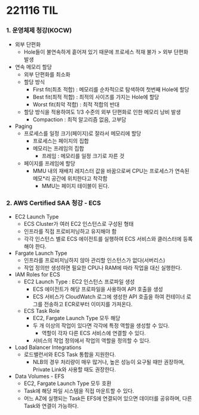 # 221116 TIL
### 1. 운영체제 청강(KOCW)
* 외부 단편화
    * Hole들이 불연속하게 흩어져 있기 때문에 프로세스 적재 불가 > 외부 단편화 발생
* 연속 메모리 할당
    * 외부 단편화를 최소화
    * 할당 방식
        * First fit(최초 적합) : 메모리를 순차적으로 탐색하여 첫번째 Hole에 할당
        * Best fit(최적 적합) : 최적의 사이즈를 가지는 Hole에 할당
        * Worst fit(최악 적합) : 최적 적합의 반대
    * 할당 방식을 적용하여도 1/3 수준의 외부 단편화로 인한 메모리 낭비 발생
        * Compaction : 최적 알고리즘 없음, 고부담
* Paging
    * 프로세스를 일정 크기(페이지)로 잘라서 메모리에 할당
        * 프로세스는 페이지의 집합
        * 메모리는 프레임의 집합
            * 프레임 : 메모리를 일정 크기로 자른 것
    * 페이지를 프레임에 할당
        * MMU 내의 재배치 레지스터 값을 바꿈으로써 CPU는 프로세스가 연속된 메모*리 공간에 위치한다고 착각함
            * MMU는 페이지 테이블이 된다.
### 2. AWS Certified SAA 청강 - ECS
* EC2 Launch Type
    * ECS Cluster가 여러 EC2 인스턴스로 구성된 형태
    * 인프라를 직접 프로비저닝하고 유지해야 함
    * 각각 인스턴스 별로 ECS 에이전트를 실행하여 ECS 서비스와 클러스터에 등록해야 한다.
* Fargate Launch Type
    * 인프라를 프로비저닝하지 않아 관리할 인스턴스가 없다(서버리스)
    * 작업 정의만 생성하면 필요한 CPU나 RAM에 따라 작업을 대신 실행한다.
* IAM Roles for ECS
    * EC2 Launch Type : EC2 인스턴스 프로파일 생성
        * ECS 에이전트가 해당 프로파일을 사용하여 API 호출을 생성
        * ECS 서비스가 CloudWatch 로그에 생성한 API 호출을 하여 컨테이너 로그를 전송하고 ECR로부터 이미지를 가져온다.
    * ECS Task Role
        * EC2, Fargate Launch Type 모두 해당
        * 두 개 이상의 작업이 있다면 각각에 특정 역할을 생성할 수 있다.
            * 역할이 각자 다른 ECS 서비스에 연결할 수 있다.
        * 서비스의 작업 정의에서 작업의 역할을 정의할 수 있다.
* Load Balancer Integrations
    * 로드밸런서와 ECS Task 통합을 지원한다.
        * NLB의 경우 처리량이 매우 많거나, 높은 성능이 요구될 때만 권장하며, Private Link와 사용할 때도 권장한다.
* Data Volumes - EFS
    * EC2, Fargate Launch Type 모두 호환
    * Task에 해당 파일 시스템을 직접 마운트할 수 있다.
    * 어느 AZ에 실행되는 Task든 EFS에 연결되어 있으면 데이터를 공유하며, 다른 Task와 연결이 가능하다.